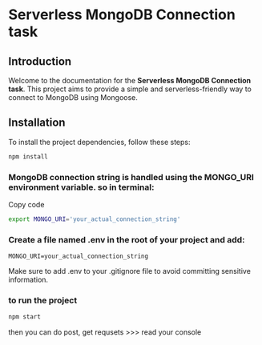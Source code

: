 # Serverless MongoDB Connection task

## Introduction

Welcome to the documentation for the **Serverless MongoDB Connection task**. This project aims to provide a simple and serverless-friendly way to connect to MongoDB using Mongoose.

## Installation

To install the project dependencies, follow these steps:

```bash
npm install
```
### MongoDB connection string is handled using the MONGO_URI environment variable. so in terminal:

Copy code
```bash 
export MONGO_URI='your_actual_connection_string'
```

### Create a file named .env in the root of your project and add:
```
MONGO_URI=your_actual_connection_string
```
Make sure to add .env to your .gitignore file to avoid committing sensitive information.

### to run the project 
```bash
npm start
```
then you can do post, get requsets >>> read your console 
